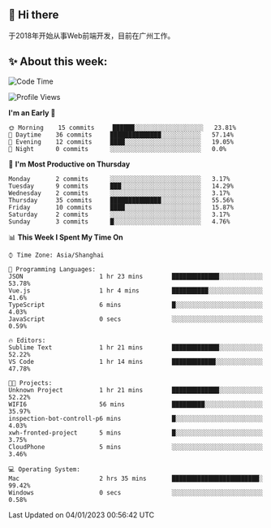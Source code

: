 ## 👋 Hi there

于2018年开始从事Web前端开发，目前在广州工作。

<!--![](https://github-readme-stats.vercel.app/api?username=fxpixels&theme=graywhite&hide_border=true)
![](https://github-readme-stats.vercel.app/api/top-langs/?username=fxpixels&hide_border=true&layout=compact)
-->
<!--
<img src="https://github-readme-stats.vercel.app/api?username=fxpixels&theme=graywhite&hide_border=true" width="500" alt=""/>
<img src="https://github-readme-stats.vercel.app/api/top-langs/?username=fxpixels&hide_border=true&layout=compact" width="300" alt=""/>
-->
## ✨ About this week:
<!--START_SECTION:waka-->
![Code Time](http://img.shields.io/badge/Code%20Time-3%2C353%20hrs%2033%20mins-blue)

![Profile Views](http://img.shields.io/badge/Profile%20Views-3-blue)

**I'm an Early 🐤** 

```text
🌞 Morning    15 commits     ██████░░░░░░░░░░░░░░░░░░░   23.81% 
🌆 Daytime    36 commits     ██████████████░░░░░░░░░░░   57.14% 
🌃 Evening    12 commits     ████░░░░░░░░░░░░░░░░░░░░░   19.05% 
🌙 Night      0 commits      ░░░░░░░░░░░░░░░░░░░░░░░░░   0.0%

```
📅 **I'm Most Productive on Thursday** 

```text
Monday       2 commits      ░░░░░░░░░░░░░░░░░░░░░░░░░   3.17% 
Tuesday      9 commits      ███░░░░░░░░░░░░░░░░░░░░░░   14.29% 
Wednesday    2 commits      ░░░░░░░░░░░░░░░░░░░░░░░░░   3.17% 
Thursday     35 commits     ██████████████░░░░░░░░░░░   55.56% 
Friday       10 commits     ████░░░░░░░░░░░░░░░░░░░░░   15.87% 
Saturday     2 commits      ░░░░░░░░░░░░░░░░░░░░░░░░░   3.17% 
Sunday       3 commits      █░░░░░░░░░░░░░░░░░░░░░░░░   4.76%

```


📊 **This Week I Spent My Time On** 

```text
⌚︎ Time Zone: Asia/Shanghai

💬 Programming Languages: 
JSON                     1 hr 23 mins        █████████████░░░░░░░░░░░░   53.78% 
Vue.js                   1 hr 4 mins         ██████████░░░░░░░░░░░░░░░   41.6% 
TypeScript               6 mins              █░░░░░░░░░░░░░░░░░░░░░░░░   4.03% 
JavaScript               0 secs              ░░░░░░░░░░░░░░░░░░░░░░░░░   0.59%

🔥 Editors: 
Sublime Text             1 hr 21 mins        █████████████░░░░░░░░░░░░   52.22% 
VS Code                  1 hr 14 mins        ████████████░░░░░░░░░░░░░   47.78%

🐱‍💻 Projects: 
Unknown Project          1 hr 21 mins        █████████████░░░░░░░░░░░░   52.22% 
WIFI6                    56 mins             █████████░░░░░░░░░░░░░░░░   35.97% 
inspection-bot-controll-p6 mins              █░░░░░░░░░░░░░░░░░░░░░░░░   4.03% 
xwh-fronted-project      5 mins              █░░░░░░░░░░░░░░░░░░░░░░░░   3.75% 
CloudPhone               5 mins              ░░░░░░░░░░░░░░░░░░░░░░░░░   3.46%

💻 Operating System: 
Mac                      2 hrs 35 mins       ████████████████████████░   99.42% 
Windows                  0 secs              ░░░░░░░░░░░░░░░░░░░░░░░░░   0.58%

```


 Last Updated on 04/01/2023 00:56:42 UTC
<!--END_SECTION:waka-->

<!-- ![Visitor Badge](https://visitor-badge.laobi.icu/badge?page_id=fxpixels) -->

<!--
**FxPixels/FxPixels** is a ✨ _special_ ✨ repository because its `README.md` (this file) appears on your GitHub profile.

Here are some ideas to get you started:

- 🔭 I’m currently working on ...
- 🌱 I’m currently learning ...
- 👯 I’m looking to collaborate on ...
- 🤔 I’m looking for help with ...
- 💬 Ask me about ...
- 📫 How to reach me: ...
- 😄 Pronouns: ...
- ⚡ Fun fact: ...
-->
